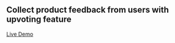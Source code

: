 Collect product feedback from users with upvoting feature
-
[Live Demo](https://ssimple-product-feedback.web.app/)
